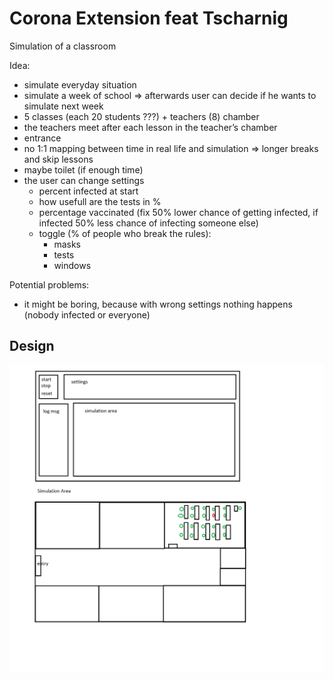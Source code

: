 # Corona Extension feat Tscharnig

Simulation of a classroom

Idea:

- simulate everyday situation
- simulate a week of school ⇒ afterwards user can decide if he wants to simulate next week
- 5 classes (each 20 students ???) + teachers (8) chamber
- the teachers meet after each lesson in the teacher’s chamber
- entrance
- no 1:1 mapping between time in real life and simulation ⇒ longer breaks and skip lessons
- maybe toilet (if enough time)
- the user can change settings
    - percent infected at start
    - how usefull are the tests in %
    - percentage vaccinated (fix 50% lower chance of getting infected, if infected 50% less chance of infecting someone else)
    - toggle (% of people who break the rules):
        - masks
        - tests
        - windows

Potential problems:

- it might be boring, because with wrong settings nothing happens (nobody infected or everyone)

## Design

![design image](./design.png "Idea of Design")

